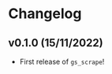 # Changelog

<!--next-version-placeholder-->

## v0.1.0 (15/11/2022)

- First release of `gs_scrape`!